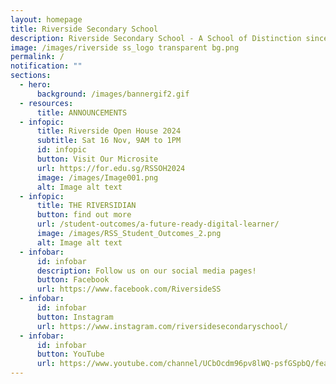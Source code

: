 ```yaml
---
layout: homepage
title: Riverside Secondary School
description: Riverside Secondary School - A School of Distinction since 1987
image: /images/riverside ss_logo transparent bg.png
permalink: /
notification: ""
sections:
  - hero:
      background: /images/bannergif2.gif
  - resources:
      title: ANNOUNCEMENTS
  - infopic:
      title: Riverside Open House 2024
      subtitle: Sat 16 Nov, 9AM to 1PM
      id: infopic
      button: Visit Our Microsite
      url: https://for.edu.sg/RSSOH2024
      image: /images/Image001.png
      alt: Image alt text
  - infopic:
      title: THE RIVERSIDIAN
      button: find out more
      url: /student-outcomes/a-future-ready-digital-learner/
      image: /images/RSS_Student_Outcomes_2.png
      alt: Image alt text
  - infobar:
      id: infobar
      description: Follow us on our social media pages!
      button: Facebook
      url: https://www.facebook.com/RiversideSS
  - infobar:
      id: infobar
      button: Instagram
      url: https://www.instagram.com/riversidesecondaryschool/
  - infobar:
      id: infobar
      button: YouTube
      url: https://www.youtube.com/channel/UCbOcdm96pv8lWQ-psfGSpbQ/featured
---
```

